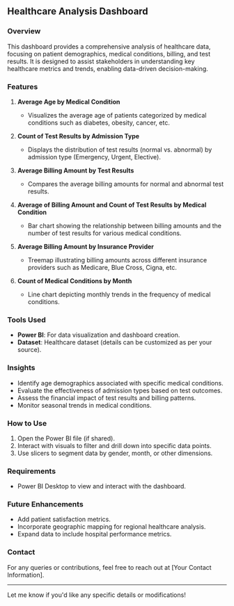 ## Healthcare Analysis Dashboard

### Overview
This dashboard provides a comprehensive analysis of healthcare data, focusing on patient demographics, medical conditions, billing, and test results. It is designed to assist stakeholders in understanding key healthcare metrics and trends, enabling data-driven decision-making.

### Features
1. **Average Age by Medical Condition** 
   - Visualizes the average age of patients categorized by medical conditions such as diabetes, obesity, cancer, etc.

2. **Count of Test Results by Admission Type**  
   - Displays the distribution of test results (normal vs. abnormal) by admission type (Emergency, Urgent, Elective).

3. **Average Billing Amount by Test Results**  
   - Compares the average billing amounts for normal and abnormal test results.

4. **Average of Billing Amount and Count of Test Results by Medical Condition**  
   - Bar chart showing the relationship between billing amounts and the number of test results for various medical conditions.

5. **Average Billing Amount by Insurance Provider**  
   - Treemap illustrating billing amounts across different insurance providers such as Medicare, Blue Cross, Cigna, etc.

6. **Count of Medical Conditions by Month**  
   - Line chart depicting monthly trends in the frequency of medical conditions.

### Tools Used
- **Power BI**: For data visualization and dashboard creation.
- **Dataset**: Healthcare dataset (details can be customized as per your source).

### Insights
- Identify age demographics associated with specific medical conditions.
- Evaluate the effectiveness of admission types based on test outcomes.
- Assess the financial impact of test results and billing patterns.
- Monitor seasonal trends in medical conditions.

### How to Use
1. Open the Power BI file (if shared).
2. Interact with visuals to filter and drill down into specific data points.
3. Use slicers to segment data by gender, month, or other dimensions.

### Requirements
- Power BI Desktop to view and interact with the dashboard.

### Future Enhancements
- Add patient satisfaction metrics.
- Incorporate geographic mapping for regional healthcare analysis.
- Expand data to include hospital performance metrics.

### Contact
For any queries or contributions, feel free to reach out at [Your Contact Information].

---

Let me know if you'd like any specific details or modifications!
